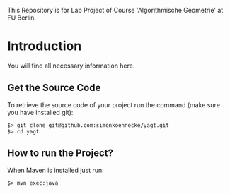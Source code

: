 This Repository is for Lab Project of Course 'Algorithmische Geometrie' at FU Berlin.

# Introduction

You will find all necessary information here. 

## Get the Source Code

To retrieve the source code of your project run the command (make sure you have installed git):
```
$> git clone git@github.com:simonkoennecke/yagt.git
$> cd yagt
```

## How to run the Project?

When Maven is installed just run:
```
$> mvn exec:java
```